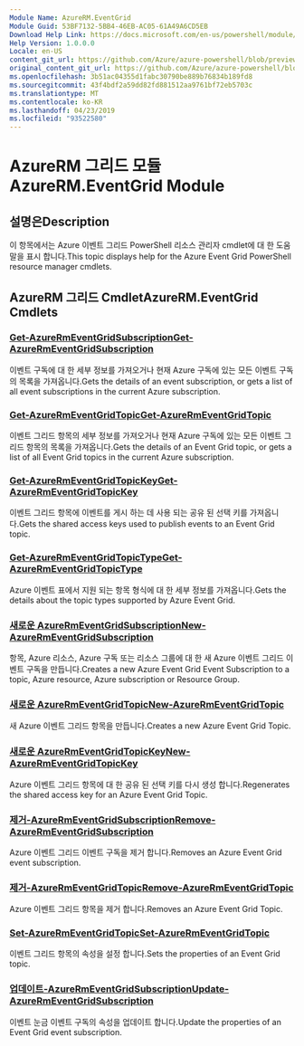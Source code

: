 ```yaml
---
Module Name: AzureRM.EventGrid
Module Guid: 53BF7132-5BB4-46EB-AC05-61A49A6CD5EB
Download Help Link: https://docs.microsoft.com/en-us/powershell/module/azurerm.eventgrid
Help Version: 1.0.0.0
Locale: en-US
content_git_url: https://github.com/Azure/azure-powershell/blob/preview/src/ResourceManager/EventGrid/Commands.EventGrid/help/AzureRM.EventGrid.md
original_content_git_url: https://github.com/Azure/azure-powershell/blob/preview/src/ResourceManager/EventGrid/Commands.EventGrid/help/AzureRM.EventGrid.md
ms.openlocfilehash: 3b51ac04355d1fabc30790be889b76834b189fd8
ms.sourcegitcommit: 43f4bdf2a59dd82fd881512aa9761bf72eb5703c
ms.translationtype: MT
ms.contentlocale: ko-KR
ms.lasthandoff: 04/23/2019
ms.locfileid: "93522580"
---
```

# <span data-ttu-id="44285-101">AzureRM 그리드 모듈</span><span class="sxs-lookup"><span data-stu-id="44285-101">AzureRM.EventGrid Module</span></span>
## <span data-ttu-id="44285-102">설명은</span><span class="sxs-lookup"><span data-stu-id="44285-102">Description</span></span>
<span data-ttu-id="44285-103">이 항목에서는 Azure 이벤트 그리드 PowerShell 리소스 관리자 cmdlet에 대 한 도움말을 표시 합니다.</span><span class="sxs-lookup"><span data-stu-id="44285-103">This topic displays help for the Azure Event Grid PowerShell resource manager cmdlets.</span></span>

## <span data-ttu-id="44285-104">AzureRM 그리드 Cmdlet</span><span class="sxs-lookup"><span data-stu-id="44285-104">AzureRM.EventGrid Cmdlets</span></span>
### [<span data-ttu-id="44285-105">Get-AzureRmEventGridSubscription</span><span class="sxs-lookup"><span data-stu-id="44285-105">Get-AzureRmEventGridSubscription</span></span>](Get-AzureRmEventGridSubscription.md)
<span data-ttu-id="44285-106">이벤트 구독에 대 한 세부 정보를 가져오거나 현재 Azure 구독에 있는 모든 이벤트 구독의 목록을 가져옵니다.</span><span class="sxs-lookup"><span data-stu-id="44285-106">Gets the details of an event subscription, or gets a list of all event subscriptions in the current Azure subscription.</span></span>

### [<span data-ttu-id="44285-107">Get-AzureRmEventGridTopic</span><span class="sxs-lookup"><span data-stu-id="44285-107">Get-AzureRmEventGridTopic</span></span>](Get-AzureRmEventGridTopic.md)
<span data-ttu-id="44285-108">이벤트 그리드 항목의 세부 정보를 가져오거나 현재 Azure 구독에 있는 모든 이벤트 그리드 항목의 목록을 가져옵니다.</span><span class="sxs-lookup"><span data-stu-id="44285-108">Gets the details of an Event Grid topic, or gets a list of all Event Grid topics in the current Azure subscription.</span></span>

### [<span data-ttu-id="44285-109">Get-AzureRmEventGridTopicKey</span><span class="sxs-lookup"><span data-stu-id="44285-109">Get-AzureRmEventGridTopicKey</span></span>](Get-AzureRmEventGridTopicKey.md)
<span data-ttu-id="44285-110">이벤트 그리드 항목에 이벤트를 게시 하는 데 사용 되는 공유 된 선택 키를 가져옵니다.</span><span class="sxs-lookup"><span data-stu-id="44285-110">Gets the shared access keys used to publish events to an Event Grid topic.</span></span>

### [<span data-ttu-id="44285-111">Get-AzureRmEventGridTopicType</span><span class="sxs-lookup"><span data-stu-id="44285-111">Get-AzureRmEventGridTopicType</span></span>](Get-AzureRmEventGridTopicType.md)
<span data-ttu-id="44285-112">Azure 이벤트 표에서 지원 되는 항목 형식에 대 한 세부 정보를 가져옵니다.</span><span class="sxs-lookup"><span data-stu-id="44285-112">Gets the details about the topic types supported by Azure Event Grid.</span></span>

### [<span data-ttu-id="44285-113">새로운 AzureRmEventGridSubscription</span><span class="sxs-lookup"><span data-stu-id="44285-113">New-AzureRmEventGridSubscription</span></span>](New-AzureRmEventGridSubscription.md)
<span data-ttu-id="44285-114">항목, Azure 리소스, Azure 구독 또는 리소스 그룹에 대 한 새 Azure 이벤트 그리드 이벤트 구독을 만듭니다.</span><span class="sxs-lookup"><span data-stu-id="44285-114">Creates a new Azure Event Grid Event Subscription to a topic, Azure resource, Azure subscription or Resource Group.</span></span>

### [<span data-ttu-id="44285-115">새로운 AzureRmEventGridTopic</span><span class="sxs-lookup"><span data-stu-id="44285-115">New-AzureRmEventGridTopic</span></span>](New-AzureRmEventGridTopic.md)
<span data-ttu-id="44285-116">새 Azure 이벤트 그리드 항목을 만듭니다.</span><span class="sxs-lookup"><span data-stu-id="44285-116">Creates a new Azure Event Grid Topic.</span></span>

### [<span data-ttu-id="44285-117">새로운 AzureRmEventGridTopicKey</span><span class="sxs-lookup"><span data-stu-id="44285-117">New-AzureRmEventGridTopicKey</span></span>](New-AzureRmEventGridTopicKey.md)
<span data-ttu-id="44285-118">Azure 이벤트 그리드 항목에 대 한 공유 된 선택 키를 다시 생성 합니다.</span><span class="sxs-lookup"><span data-stu-id="44285-118">Regenerates the shared access key for an Azure Event Grid Topic.</span></span>

### [<span data-ttu-id="44285-119">제거-AzureRmEventGridSubscription</span><span class="sxs-lookup"><span data-stu-id="44285-119">Remove-AzureRmEventGridSubscription</span></span>](Remove-AzureRmEventGridSubscription.md)
<span data-ttu-id="44285-120">Azure 이벤트 그리드 이벤트 구독을 제거 합니다.</span><span class="sxs-lookup"><span data-stu-id="44285-120">Removes an Azure Event Grid event subscription.</span></span>

### [<span data-ttu-id="44285-121">제거-AzureRmEventGridTopic</span><span class="sxs-lookup"><span data-stu-id="44285-121">Remove-AzureRmEventGridTopic</span></span>](Remove-AzureRmEventGridTopic.md)
<span data-ttu-id="44285-122">Azure 이벤트 그리드 항목을 제거 합니다.</span><span class="sxs-lookup"><span data-stu-id="44285-122">Removes an Azure Event Grid Topic.</span></span>

### [<span data-ttu-id="44285-123">Set-AzureRmEventGridTopic</span><span class="sxs-lookup"><span data-stu-id="44285-123">Set-AzureRmEventGridTopic</span></span>](Set-AzureRmEventGridTopic.md)
<span data-ttu-id="44285-124">이벤트 그리드 항목의 속성을 설정 합니다.</span><span class="sxs-lookup"><span data-stu-id="44285-124">Sets the properties of an Event Grid topic.</span></span>

### [<span data-ttu-id="44285-125">업데이트-AzureRmEventGridSubscription</span><span class="sxs-lookup"><span data-stu-id="44285-125">Update-AzureRmEventGridSubscription</span></span>](Update-AzureRmEventGridSubscription.md)
<span data-ttu-id="44285-126">이벤트 눈금 이벤트 구독의 속성을 업데이트 합니다.</span><span class="sxs-lookup"><span data-stu-id="44285-126">Update the properties of an Event Grid event subscription.</span></span>


